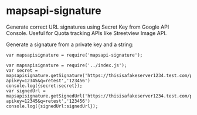 mapsapi-signature
====================

Generate correct URL signatures using Secret Key from Google API Console.
Useful for Quota tracking APIs like Streetview Image API.

Generate a signature from a private key and a string:


    var mapsapisignature = require('mapsapi-signature');

	var mapsapisignature = require('../index.js');
	var secret = mapsapisignature.getSignature('https://thisisafakeserver1234.test.com/path/this/out?apikey=12345&q=retest','123456')
	console.log({secret:secret});
	var signedUrl = mapsapisignature.getSignedUrl('https://thisisafakeserver1234.test.com/path/this/out?apikey=12345&q=retest','123456')
	console.log({signedUrl:signedUrl});

